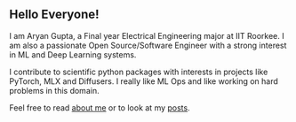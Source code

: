 
## Hello Everyone!
I am Aryan Gupta, a Final year Electrical Engineering major at IIT Roorkee. I am also a passionate Open Source/Software Engineer with a strong interest in ML and Deep Learning systems.

I contribute to scientific python packages with interests in projects like PyTorch, MLX and Diffusers. I really like ML Ops and like working on hard problems in this domain.

Feel free to read [about me](/about) or to look at my [posts](/posts).
